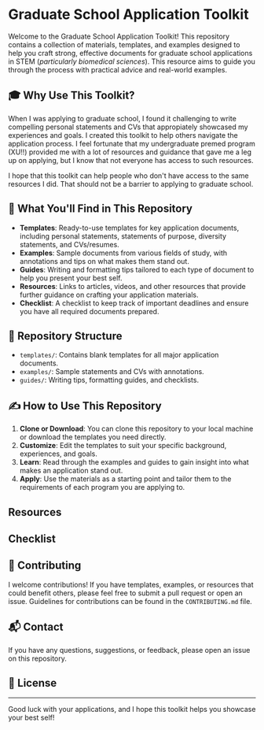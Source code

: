 # Graduate School Application Toolkit

Welcome to the Graduate School Application Toolkit! This repository contains a collection of materials, templates, and
examples designed to help you craft strong, effective documents for graduate school applications in STEM
(*particularly biomedical sciences*). This resource aims to guide you through the
process with practical advice and real-world examples.

## 🎓 Why Use This Toolkit?

When I was applying to graduate school, I found it challenging to write compelling personal statements and CVs that
appropiately showcased my experiences and goals. I created this toolkit to help others navigate the application process.
I feel fortunate that my undergraduate premed program (XU!!) provided me with a lot of resources and guidance that gave me a
leg up on applying, but I know that not everyone has access to such resources.

I hope that this toolkit can help people who don't have access to the same resources I did. That should not be a barrier to
applying to graduate school.

## 📄 What You'll Find in This Repository

- **Templates**: Ready-to-use templates for key application documents, including personal statements, statements of
purpose, diversity statements, and CVs/resumes.
- **Examples**: Sample documents from various fields of study, with annotations and tips on what makes them stand out.
- **Guides**: Writing and formatting tips tailored to each type of document to help you present your best self.
- **Resources**: Links to articles, videos, and other resources that provide further guidance on crafting your
application materials.
- **Checklist**: A checklist to keep track of important deadlines and ensure you have all required documents prepared.

## 📂 Repository Structure

- `templates/`: Contains blank templates for all major application documents.
- `examples/`: Sample statements and CVs with annotations.
- `guides/`: Writing tips, formatting guides, and checklists.

## ✍️ How to Use This Repository

1. **Clone or Download**: You can clone this repository to your local machine or download the templates you need directly.
2. **Customize**: Edit the templates to suit your specific background, experiences, and goals.
3. **Learn**: Read through the examples and guides to gain insight into what makes an application stand out.
4. **Apply**: Use the materials as a starting point and tailor them to the requirements of each program you are
applying to.

## Resources

## Checklist

## 📢 Contributing

I welcome contributions! If you have templates, examples, or resources that could benefit others, please feel free to
submit a pull request or open an issue. Guidelines for contributions can be found in the `CONTRIBUTING.md` file.

## 📬 Contact

If you have any questions, suggestions, or feedback, please open an issue on this repository.

## 📝 License

---

Good luck with your applications, and I hope this toolkit helps you showcase your best self!
